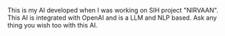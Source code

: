This is my AI developed when I was working on SIH project "NIRVAAN". This AI is integrated with OpenAI and is a LLM and NLP based. Ask any thing you wish too with this AI.
